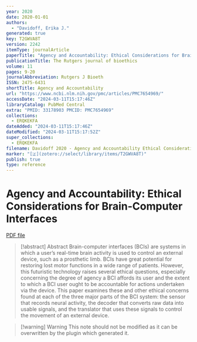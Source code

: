 ```yaml
---
year: 2020
date: 2020-01-01
authors:
  - "Davidoff, Erika J."
generated: true
key: T2GWVA8T
version: 2242
itemType: journalArticle
paperTitle: "Agency and Accountability: Ethical Considerations for Brain-Computer Interfaces"
publicationTitle: The Rutgers journal of bioethics
volume: 11
pages: 9-20
journalAbbreviation: Rutgers J Bioeth
ISSN: 2475-6431
shortTitle: Agency and Accountability
url: "https://www.ncbi.nlm.nih.gov/pmc/articles/PMC7654969/"
accessDate: "2024-03-11T15:17:46Z"
libraryCatalog: PubMed Central
extra: "PMID: 33178903 PMCID: PMC7654969"
collections:
  - ERQKEKFA
dateAdded: "2024-03-11T15:17:46Z"
dateModified: "2024-03-11T15:17:52Z"
super_collections:
  - ERQKEKFA
filename: Davidoff 2020 - Agency and Accountability Ethical Considerations for Brain-Computer Interfaces.pdf
marker: "[🇿](zotero://select/library/items/T2GWVA8T)"
publish: true
type: reference
---
```

# Agency and Accountability: Ethical Considerations for Brain-Computer Interfaces

[PDF file](/Papers/PDFs/Davidoff%202020%20-%20Agency%20and%20Accountability%20Ethical%20Considerations%20for%20Brain-Computer%20Interfaces.pdf)

> [!abstract] Abstract
> Brain-computer interfaces (BCIs) are systems in which a user’s real-time brain activity is used to control an external device, such as a prosthetic limb. BCIs have great potential for restoring lost motor functions in a wide range of patients. However, this futuristic technology raises several ethical questions, especially concerning the degree of agency a BCI affords its user and the extent to which a BCI user ought to be accountable for actions undertaken via the device. This paper examines these and other ethical concerns found at each of the three major parts of the BCI system: the sensor that records neural activity, the decoder that converts raw data into usable signals, and the translator that uses these signals to control the movement of an external device.

>[!warning] Warning
> This note should not be modified as it can be overwritten by the plugin which generated it.

